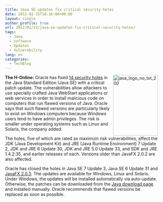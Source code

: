 ```yaml
---
title: Java SE updates fix critical security holes
date: 2012-02-15T18:16:00+00:00
layout: single
author_profile: true
url: 2012/02/15/java-se-updates-fix-critical-security-holes/
tags:
  - Java
  - software
  - Updates
  - Vulnerability
lang: en
categories: 
  - TechBlog
---
```

[<img title="java_logo_no_txt_200" border="0" alt="java_logo_no_txt_200" align="right" src="http://lh4.ggpht.com/-Q1Btk-dAeww/TzvvaaXvdnI/AAAAAAAAEzw/Cu0cQfi762E/java_logo_no_txt_200_thumb%25255B1%25255D.png?imgmax=800" width="148" height="200" />](http://lh5.ggpht.com/-fUnaqMWttnc/TzvvPY6wJwI/AAAAAAAAEzo/jDc_QKQISZQ/s1600-h/java_logo_no_txt_200%25255B3%25255D.png)**The H-Online:** Oracle has fixed [14 security holes](http://www.oracle.com/technetwork/topics/security/javacpufeb2012verbose-366319.html) in the Java Standard Edition (Java SE) with a critical patch update. The vulnerabilities allow attackers to use specially crafted Java WebStart applications or web services in order to install malicious code on computers that run flawed versions of Java. Oracle says that such flawed versions are particularly likely to exist on Windows computers because Windows users tend to have admin privileges. The risk is smaller under operating systems such as Linux and Solaris, the company added. 

The holes, five of which are rated as maximum risk vulnerabilities, affect the JDK (Java Development Kit) and JRE (Java Runtime Environment) 7 Update 2, JDK and JRE 6 Update 30, JDK and JRE 5.0 Update 33, and SDK and JRE 1.4.2:35, and earlier releases of each. Versions older than JavaFX 2.0.2 are also affected. 

Oracle has closed the holes in Java SE 7 Update 3, Java SE 6 Update 31 and [JavaFX 2.0.3](http://www.oracle.com/technetwork/java/javafx/downloads/index.html). The updates are available for Windows, Linux and Solaris. Under Windows, the updates will be installed automatically via auto-update. Otherwise, the patches can be downloaded from the [Java download page](http://www.oracle.com/technetwork/java/javase/downloads/index.html) and installed manually. Oracle recommends that flawed versions be replaced as soon as possible.